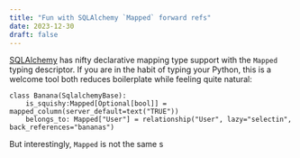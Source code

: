 ```yaml
---
title: "Fun with SQLAlchemy `Mapped` forward refs"
date: 2023-12-30
draft: false
---
```

[SQLAlchemy](https://docs.sqlalchemy.org/en/14/orm/internals.html#sqlalchemy.orm.Mapped) has nifty declarative mapping type support with the `Mapped` typing descriptor. 
If you are in the habit of typing your Python, this is a welcome tool both reduces boilerplate while feeling quite natural: 
```
class Banana(SqlalchemyBase):
	is_squishy:Mapped[Optional[bool]] = mapped_column(server_default=text("TRUE"))
	belongs_to: Mapped["User"] = relationship("User", lazy="selectin", back_references="bananas")
```
But interestingly, `Mapped` is not the same s 
<!--stackedit_data:
eyJoaXN0b3J5IjpbMjAxODMzMDYzNl19
-->
